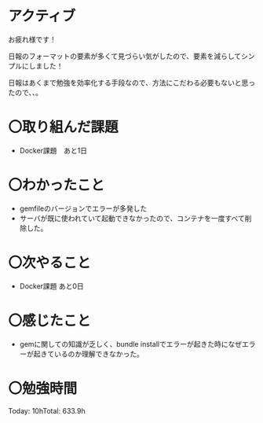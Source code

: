 # アクティブ

お疲れ様です！

日報のフォーマットの要素が多くて見づらい気がしたので、要素を減らしてシンプルにしました！

日報はあくまで勉強を効率化する手段なので、方法にこだわる必要もないと思ったので、、。

# 〇取り組んだ課題

- Docker課題　あと1日

# 〇わかったこと

- gemfileのバージョンでエラーが多発した
- サーバが既に使われていて起動できなかったので、コンテナを一度すべて削除した。

# 〇次やること

- Docker課題 あと0日

# 〇感じたこと

- gemに関しての知識が乏しく、bundle installでエラーが起きた時になぜエラーが起きているのか理解できなかった。

# 〇勉強時間

Today: 10hTotal: 633.9h
